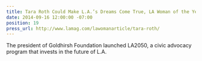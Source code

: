```yaml
---
title: Tara Roth Could Make L.A.’s Dreams Come True, LA Woman of the Year, LA Magazine
date: 2014-09-16 12:00:00 -07:00
position: 19
press_url: http://www.lamag.com/lawomanarticle/tara-roth/
---
```


The president of Goldhirsh Foundation launched LA2050, a civic advocacy program that invests in the future of L.A.
